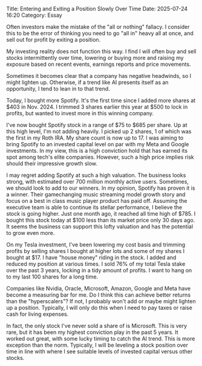 Title: Entering and Exiting a Position Slowly Over Time 
Date: 2025-07-24 16:20 
Category: Essay


Often investors make the mistake of the "all or nothing" fallacy. I consider this 
to be the error of thinking you need to go "all in" heavy all at once, and sell out 
for profit by exiting a position.

My investing reality does not function this way. I find I will often buy and sell stocks 
intermittently over time, lowering or buying more and raising my exposure based on recent events, 
earnings reports and price movements.

Sometimes it becomes clear that a company has negative headwinds, so I might lighten up. 
Otherwise, if a trend like AI presents itself as an opportunity, I tend to lean in to that trend.
 
Today, I bought more Spotify. It's the first time since I added more shares at $403 in Nov. 2024. 
I trimmed 3 shares earlier this year at $500 to lock in profits, but wanted to invest more in 
this winning company.

I've now bought Spotify stock in a range of $75 to $685 per share. Up at this high level, I'm not 
adding heavily. I picked up 2 shares, 1 of which was the first in my Roth IRA. My share count is now up to 17.
I was aiming to bring Spotify to an invested capital level on par with my Meta and Google investments. 
In my view, this is a high conviction hold that has earned its spot among tech's elite companies.
However, such a high price implies risk should their impressive growth slow.

I may regret adding Spotify at such a high valuation. The business looks strong, with estimated over 700 million 
monthly active users. Sometimes, we should look to add to our winners. In my opinion, Spotify has proven 
it is a winner. Their gamechanging music streaming model growth story and focus on a best in class music player product has paid off.
Assuming the executive team is able to continue its stellar performance, I believe the stock is going higher.
Just one month ago, it reached all time high of $785. I bought this stock today at $100 less than its market price only 30 days ago. 
It seems the business can support this lofty valuation and has the potential to grow even more.

On my Tesla investment, I've been lowering my cost basis and trimming profits by selling shares I bought at higher lots 
and some of my shares I bought at $17. I have "house money" riding in the stock. I added and reduced my position at 
various times. I sold 76% of my total Tesla stake over the past 3 years, locking in a tidy amount of profits.
I want to hang on to my last 100 shares for a long time.

Companies like Nvidia, Oracle, Microsoft, Amazon, Google and Meta have become a measuring bar for me.
Do I think this can achieve better returns than the "hyperscalers"? If not, I probably won't add or 
maybe might lighten up a position. Typically, I will only do this when I need to pay taxes or raise 
cash for living expenses.

In fact, the only stock I've never sold a share of is Microsoft. This is very rare, but it has been 
my highest conviction play in the past 5 years. It worked out great, with some lucky timing to catch the AI trend. 
This is more exception than the norm. Typically, I will be leveling a stock position over time in line with where 
I see suitable levels of invested capital versus other stocks. 
